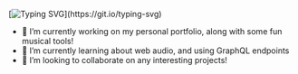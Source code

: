 [![Typing SVG](https://readme-typing-svg.demolab.com?font=Fira+Code&pause=1000&width=435&lines=Hi!+It's+nice+to+have+you+here.)](https://git.io/typing-svg)


- 🔭 I’m currently working on my personal portfolio, along with some fun musical tools!
- 🌱 I’m currently learning about web audio, and using GraphQL endpoints
- 👯 I’m looking to collaborate on any interesting projects!

<!--
**reiguy77/reiguy77** is a ✨ _special_ ✨ repository because its `README.md` (this file) appears on your GitHub profile.

Here are some ideas to get you started:

- 🔭 I’m currently working on ...
- 🌱 I’m currently learning ...
- 👯 I’m looking to collaborate on ...
- 🤔 I’m looking for help with ...
- 💬 Ask me about ...
- 📫 How to reach me: ...
- 😄 Pronouns: ...
- ⚡ Fun fact: ...
-->


